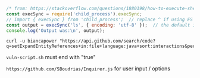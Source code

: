 ``` js
/* from: https://stackoverflow.com/questions/1880198/how-to-execute-shell-command-in-javascript */
const execSync = require('child_process').execSync;
// import { execSync } from 'child_process';  // replace ^ if using ES modules
const output = execSync('ls', { encoding: 'utf-8' });  // the default is 'buffer'
console.log('Output was:\n', output);

```

```
curl -u biancapower "https://api.github.com/search/code?q=setExpandEntityReferences+in:file+language:java+sort:interactions&per_page=3"
```

`vuln-script.sh` must end with "true"

`https://github.com/SBoudrias/Inquirer.js` for user input / options